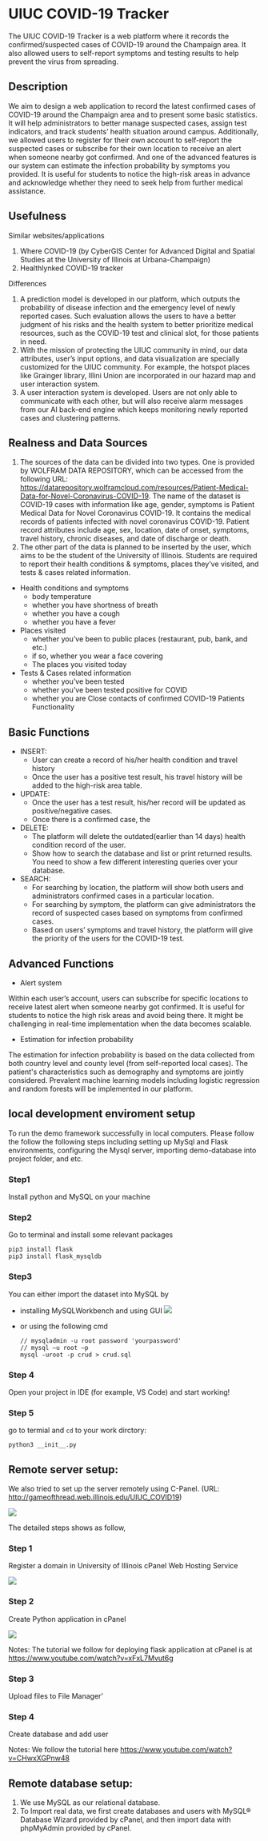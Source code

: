 # UIUC COVID-19 Tracker

The UIUC COVID-19 Tracker is a web platform where it records the confirmed/suspected cases of COVID-19 around the Champaign area. It also allowed users to self-report symptoms and testing results to help prevent the virus from spreading. 

## Description

We aim to design a web application to record the latest confirmed cases of COVID-19 around the Champaign area and to present some basic statistics. It will help administrators to better manage suspected cases, assign test indicators, and track students’ health situation around campus. Additionally, we allowed users to register for their own account to self-report the suspected cases or subscribe for their own location to receive an alert when someone nearby got confirmed.  And one of the advanced features is our system can estimate the infection probability by symptoms you provided. It is useful for students to notice the high-risk areas in advance and acknowledge whether they need to seek help from further medical assistance.

## Usefulness

Similar websites/applications
1. Where COVID-19 (by CyberGIS Center for Advanced Digital and Spatial Studies at the University of Illinois at Urbana-Champaign)
2. Healthlynked COVID-19 tracker

Differences

1. A prediction model is developed in our platform, which outputs the probability of disease infection and the emergency level of newly reported cases. Such evaluation allows the users to have a better judgment of his risks and the health system to better prioritize medical resources, such as the COVID-19 test and clinical slot, for those patients in need.
2. With the mission of protecting the UIUC community in mind, our data attributes, user’s input options, and data visualization are specially customized for the UIUC community. For example, the hotspot places like Grainger library, Illini Union are incorporated in our hazard map and user interaction system.
3. A user interaction system is developed. Users are not only able to communicate with each other, but will also receive alarm messages from our AI back-end engine which keeps monitoring newly reported cases and clustering patterns.

## Realness and Data Sources

1. The sources of the data can be divided into two types. One is provided by WOLFRAM DATA REPOSITORY, which can be accessed from the following URL: https://datarepository.wolframcloud.com/resources/Patient-Medical-Data-for-Novel-Coronavirus-COVID-19. The name of the dataset is COVID-19 cases with information like age, gender, symptoms is Patient Medical Data for Novel Coronavirus COVID-19. It contains the medical records of patients infected with novel coronavirus COVID-19. Patient record attributes include age, sex, location, date of onset, symptoms, travel history, chronic diseases, and date of discharge or death.
2. The other part of the data is planned to be inserted by the user, which aims to be the student of the University of Illinois. Students are required to report their health conditions & symptoms, places they’ve visited, and tests & cases related information.
- Health conditions and symptoms
    - body temperature
    - whether you have shortness of breath
    - whether you have a cough
    - whether you have a fever
- Places visited
    - whether you’ve been to public places (restaurant, pub, bank, and etc.)
    - if so, whether you wear a face covering 
    - The places you visited today 
- Tests & Cases related information
    - whether you’ve been tested
    - whether you’ve been tested positive for COVID
    - whether you are Close contacts of confirmed COVID-19 Patients
Functionality

## Basic Functions

- INSERT:
    - User can create a record of his/her health condition and travel history 
    - Once the user has a positive test result, his travel history will be added to the high-risk area table.
- UPDATE: 
    - Once the user has a test result, his/her record will be updated as positive/negative cases.
    - Once there is a confirmed case, the 
- DELETE:  
    - The platform will delete the outdated(earlier than 14 days) health condition record of the user.
    - Show how to search the database and list or print returned results. You need to show a few different interesting queries over your database. 
- SEARCH:
    - For searching by location, the platform will show both users and administrators confirmed cases in a particular location.
    - For searching by symptom, the platform can give administrators the record of suspected cases based on symptoms from confirmed cases.
    - Based on users’ symptoms and travel history, the platform will give the priority of the users for the COVID-19 test.

## Advanced Functions

- Alert system

Within each user’s account, users can subscribe for specific locations to receive latest alert when someone nearby got confirmed. It is useful for students to notice the high risk areas and avoid being there. It might be challenging in real-time implementation when the data becomes scalable. 

- Estimation for infection probability 

The estimation for infection probability is based on the data collected from both country level and county level (from self-reported local cases). The patient's characteristics such as demography and symptoms are jointly considered. Prevalent machine learning models including logistic regression and random forests will be implemented in our platform.

## local development enviroment setup
To run the demo framework successfully in local computers. Please follow the follow the following steps including setting up MySql and Flask environments, configuring the Mysql server, importing demo-database into project folder, and etc. 

### Step1 
Install python and MySQL on your machine

### Step2
Go to terminal and install some relevant packages

    pip3 install flask
    pip3 install flask_mysqldb

### Step3 
You can either import the dataset into MySQL by

- installing MySQLWorkbench and using GUI 
![](https://paper-attachments.dropbox.com/s_8FAC4FB9CCE959A552D0F02E5B31F79A253F8478393075D30983A037BA96ED52_1595217144730_image.png)

- or using the following cmd

    ```
    // mysqladmin -u root password 'yourpassword'
    // mysql –u root –p
    mysql -uroot -p crud > crud.sql
    
### Step 4 
Open your project in IDE (for example, VS Code) and start working!

### Step 5
go to termial and `cd` to your work dirctory:

    python3 __init__.py
    

    
## Remote server setup:

We also tried to set up the server remotely using C-Panel. 
(URL: http://gameofthread.web.illinois.edu/UIUC_COVID19) 

![](https://lh4.googleusercontent.com/NZJA3GYhX6MO7MHRwRNO_U0QTXYlu27NV0_7IMXALXsC5mfOMSklTHqUMd5A-WFuQy0_NSpvELoWP0udiVX6sidW9C5uzEfyComEKjr3lKUdQ5sl67wmOifq58kUPqxwKAaj7LA)

The detailed steps shows as follow, 
 
### Step 1
Register a domain in University of Illinois cPanel Web Hosting Service

![](https://lh4.googleusercontent.com/aegaEBEMDHePbvaCNgkOc-rD6NLbyBXD06L67yvqf3oyKS_lksCZTQwaUnJ_OK3qsrfOA2WvbaGQWp_iwK_1Li2KSqTKrJFmZPKiP6cUiWlpMF6dHLzH-2_uJzrAgFiBXe9aII8)

### Step 2
Create Python application in cPanel
 
![](https://lh3.googleusercontent.com/A5I0DJfindWMx6TtOThFowdMFV_soczNLk3lAlvYYIAFtCh7VwXeLSrTwN3MaPkZrbbrK6-Ih9ddMX9LvoV1D8PZU3df6hZRKDnopbXqM6ZsxR0KsBz8SLpezByq7W-74xYQ7F4)

Notes: The tutorial we follow for deploying flask application at cPanel is at https://www.youtube.com/watch?v=xFxL7Mvut6g
### Step 3
Upload files to File Manager’

### Step 4
Create database and add user

Notes: We follow the tutorial here https://www.youtube.com/watch?v=CHwxXGPnw48
  
## Remote database setup:

1. We use MySQL as our relational database.
2. To Import real data, we first create databases and users with MySQL® Database Wizard provided by cPanel, and then import data with phpMyAdmin provided by cPanel. 

